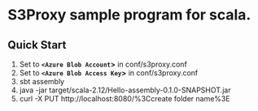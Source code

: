 # S3Proxy sample program for scala.

## Quick Start

1. Set to __`<Azure Blob Account`>__ in conf/s3proxy.conf
2. Set to __`<Azure Blob Access Key`>__ in conf/s3proxy.conf
3. sbt assembly
4. java -jar target/scala-2.12/Hello-assembly-0.1.0-SNAPSHOT.jar
5. curl -X PUT http://localhost:8080/%3Ccreate folder name%3E
